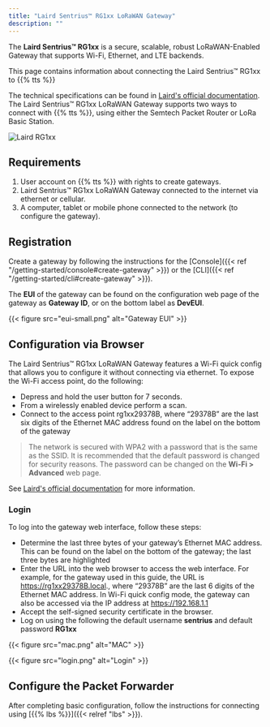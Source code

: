 ```yaml
---
title: "Laird Sentrius™ RG1xx LoRaWAN Gateway"
description: ""
---
```


The **Laird Sentrius™ RG1xx** is a secure, scalable, robust LoRaWAN-Enabled Gateway that supports Wi-Fi, Ethernet, and LTE backends.

This page contains information about connecting the Laird Sentrius™ RG1xx to {{% tts %}}

<!--more-->

The technical specifications can be found in [Laird's official documentation](https://www.lairdconnect.com/wireless-modules/lorawan-solutions/sentrius-rg1xx-lorawan-gateway-wi-fi-ethernet-optional-lte-us-only#documentation). The Laird Sentrius™ RG1xx LoRaWAN Gateway supports two ways to connect with {{% tts %}}, using either the Semtech Packet Router or LoRa Basic Station.

![Laird RG1xx](laird.png)

## Requirements

1. User account on {{% tts %}} with rights to create gateways.
2. Laird Sentrius™ RG1xx LoRaWAN Gateway connected to the internet via ethernet or cellular.
3. A computer, tablet or mobile phone connected to the network (to configure the gateway).

## Registration

Create a gateway by following the instructions for the [Console]({{< ref "/getting-started/console#create-gateway" >}}) or the [CLI]({{< ref "/getting-started/cli#create-gateway" >}}).

The **EUI** of the gateway can be found on the configuration web page of the gateway as **Gateway ID**, or on the bottom label as **DevEUI**.

{{< figure src="eui-small.png" alt="Gateway EUI" >}}

## Configuration via Browser

The Laird Sentrius™ RG1xx LoRaWAN Gateway features a Wi-Fi quick config that allows you to configure it without connecting via ethernet. To expose the Wi-Fi access point, do the following:

- Depress and hold the user button for 7 seconds.
- From a wirelessly enabled device perform a scan.
- Connect to the access point rg1xx29378B, where “29378B” are the last six digits of the Ethernet MAC address found on the label on the bottom of the gateway

> The network is secured with WPA2 with a password that is the same as the SSID.  It is recommended that the default password is changed for security reasons.  The password can be changed on the **Wi-Fi > Advanced** web page.

See [Laird's official documentation](https://www.lairdconnect.com/wireless-modules/lorawan-solutions/sentrius-rg1xx-lorawan-gateway-wi-fi-ethernet-optional-lte-us-only#documentation) for more information.

### Login

To log into the gateway web interface, follow these steps:

- Determine the last three bytes of your gateway’s Ethernet MAC address. This can be found on the label on the bottom of the gateway; the last three bytes are highlighted
- Enter the URL into the web browser to access the web interface. For example, for the gateway used in this guide, the URL is https://rg1xx29378B.local., where “29378B” are the last 6 digits of the Ethernet MAC address. In Wi-Fi quick config mode, the gateway can also be accessed via the IP address at https://192.168.1.1 
- Accept the self-signed security certificate in the browser.
- Log on using the following the default username **sentrius** and default password **RG1xx**

{{< figure src="mac.png" alt="MAC" >}}

{{< figure src="login.png" alt="Login" >}}

## Configure the Packet Forwarder

After completing basic configuration, follow the instructions for connecting using [{{% lbs %}}]({{< relref "lbs" >}}).
